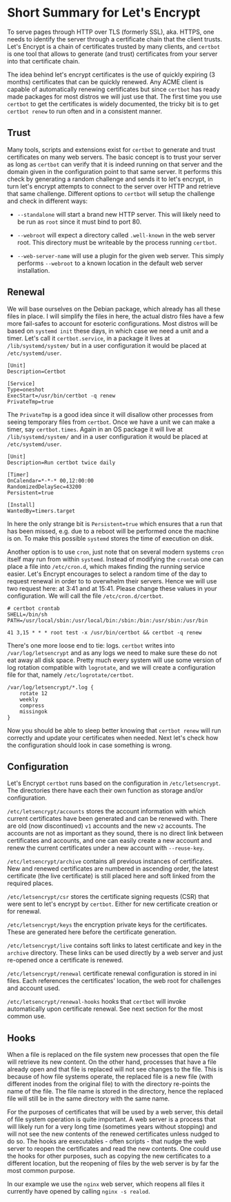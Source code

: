 # Short Summary for Let's Encrypt

To serve pages through HTTP over TLS (formerly SSL), aka. HTTPS, one needs to
identify the server through a certificate chain that the client trusts.  Let's
Encrypt is a chain of certificates trusted by many clients, and `certbot` is
one tool that allows to generate (and trust) certificates from your server into
that certificate chain.

The idea behind let's encrypt certificates is the use of quickly expiring (3
months) certificates that can be quickly renewed.  Any ACME client is capable
of automatically renewing certificates but since `certbot` has ready made
packages for most distros we will just use that.  The first time you use
`certbot` to get the certificates is widely documented, the tricky bit is to
get `certbot renew` to run often and in a consistent manner.


## Trust

Many tools, scripts and extensions exist for `certbot` to generate and trust
certificates on many web servers.  The basic concept is to trust your server as
long as `certbot` can verify that it is indeed running on that server and the
domain given in the configuration point to that same server.  It performs this
check by generating a random challenge and sends it to let's encrypt, in turn
let's encrypt attempts to connect to the server over HTTP and retrieve that
same challenge.  Different options to `certbot` will setup the challenge and
check in different ways:

- `--standalone` will start a brand new HTTP server.  This will likely need to
  be run as `root` since it must bind to port 80.

- `--webroot` will expect a directory called `.well-known` in the web server
  root.  This directory must be writeable by the process running `certbot`.

- `--web-server-name` will use a plugin for the given web server.  This simply
  performs `--webroot` to a known location in the default web server
  installation.


## Renewal

We will base ourselves on the Debian package, which already has all these files
in place.  I will simplify the files in here, the actual distro files have a
few more fail-safes to account for esoteric configurations.  Most distros will
be based on `systemd init` these days, in which case we need a unit and a
timer.  Let's call it `certbot.service`, in a package it lives at
`/lib/systemd/system/` but in a user configuration it would be placed at
`/etc/systemd/user`.

    [Unit]
    Description=Certbot

    [Service]
    Type=oneshot
    ExecStart=/usr/bin/certbot -q renew
    PrivateTmp=true

The `PrivateTmp` is a good idea since it will disallow other processes from
seeing temporary files from `certbot`.  Once we have a unit we can make a
timer, say `certbot.times`.  Again in an OS package it will live at
`/lib/systemd/system/` and in a user configuration it would be placed at
`/etc/systemd/user`.

    [Unit]
    Description=Run certbot twice daily

    [Timer]
    OnCalendar=*-*-* 00,12:00:00
    RandomizedDelaySec=43200
    Persistent=true

    [Install]
    WantedBy=timers.target

In here the only strange bit is `Persistent=true` which ensures that a run that
has been missed, e.g. due to a reboot will be performed once the machine is on.
To make this possible `systemd` stores the time of execution on disk.

Another option is to use `cron`, just note that on several modern systems
`cron` itself may run from within `systemd`.  Instead of modifying the
`crontab` one can place a file into `/etc/cron.d`, which makes finding the
running service easier.  Let's Encrypt encourages to select a random time of
the day to request renewal in order to to overwhelm their servers.  Hence we
will use two request here: at 3:41 and at 15:41.  Please change these values in
your configuration.  We will call the file `/etc/cron.d/certbot`.

    # certbot crontab
    SHELL=/bin/sh
    PATH=/usr/local/sbin:/usr/local/bin:/sbin:/bin:/usr/sbin:/usr/bin

    41 3,15 * * * root test -x /usr/bin/certbot && certbot -q renew

There's one more loose end to tie: logs.  `certbot` writes into
`/var/log/letsencrypt` and as any logs we need to make sure these do not eat
away all disk space.  Pretty much every system will use some version of log
rotation compatible with `logrotate`, and we will create a configuration file
for that, namely `/etc/logrotate/certbot`.

    /var/log/letsencrypt/*.log {
        rotate 12
        weekly
        compress
        missingok
    }

Now you should be able to sleep better knowing that `certbot renew` will run
correctly and update your certificates when needed.  Next let's check how the
configuration should look in case something is wrong.


## Configuration

Let's Encrypt `certbot` runs based on the configuration in `/etc/letsencrypt`.
The directories there have each their own function as storage and/or
configuration.

`/etc/letsencrypt/accounts` stores the account information with which current
certificates have been generated and can be renewed with.  There are old (now
discontinued) `v1` accounts and the new `v2` accounts.  The accounts are not as
important as they sound, there is no direct link between certificates and
accounts, and one can easily create a new account and renew the current
certificates under a new account with `--reuse-key`.

`/etc/letsencrypt/archive` contains all previous instances of certificates.
New and renewed certificates are numbered in ascending order, the latest
certificate (the live certificate) is still placed here and soft linked from
the required places.

`/etc/letsencrypt/csr` stores the certificate signing requests (CSR) that were
sent to let's encrypt by `certbot`.  Either for new certificate creation or for
renewal.

`/etc/letsencrypt/keys` the encryption private keys for the certificates.
These are generated here before the certificate generation.

`/etc/letsencrypt/live` contains soft links to latest certificate and key in
the `archive` directory.  These links can be used directly by a web server and
just re-opened once a certificate is renewed.

`/etc/letsencrypt/renewal` certificate renewal configuration is stored in ini
files.  Each references the certificates' location, the web root for challenges
and account used.

`/etc/letsencrypt/renewal-hooks` hooks that `certbot` will invoke automatically
upon certificate renewal.  See next section for the most common use.


## Hooks

When a file is replaced on the file system new processes that open the file
will retrieve its new content.  On the other hand, processes that have a file
already open and that file is replaced will not see changes to the file.  This
is because of how file systems operate, the replaced file is a new file (with
different inodes from the original file) to with the directory re-points the
name of the file.  The file name is stored in the directory, hence the replaced
file will still be in the same directory with the same name.

For the purposes of certificates that will be used by a web server, this detail
of file system operation is quite important.  A web server is a process that
will likely run for a very long time (sometimes years without stopping) and
will not see the new contents of the renewed certificates unless nudged to do
so.  The hooks are executables - often scripts - that nudge the web server to
reopen the certificates and read the new contents.  One could use the hooks for
other purposes, such as copying the new certificates to a different location,
but the reopening of files by the web server is by far the most common purpose.

In our example we use the `nginx` web server, which reopens all files it
currently have opened by calling `nginx -s realod`.

